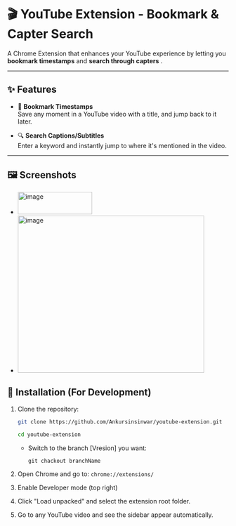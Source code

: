 
# 🎬 YouTube Extension - Bookmark & Capter Search

A Chrome Extension that enhances your YouTube experience by letting you **bookmark timestamps** and **search through capters** .

---

## ✨ Features

- 📌 **Bookmark Timestamps**  
  Save any moment in a YouTube video with a title, and jump back to it later.

- 🔍 **Search Captions/Subtitles**  
  Enter a keyword and instantly jump to where it's mentioned in the video.

<!-- - 📂 **Persistent Storage**  
  All bookmarks are saved per video using `localStorage`. -->

<!-- - 🧭 **Sidebar Interface**  
  The extension opens as a sidebar injected directly on YouTube — no popup needed! -->

<!-- - 🛠️ **Summarization (Coming Soon)**  
  Automatically generate topic summaries and chapters using AI. -->

---

## 🖼️ Screenshots
- <img width="169" height="51" alt="image" src="https://github.com/user-attachments/assets/1d932ce0-a90c-4e5c-ab39-dba71a4a6cbc" />

- <img width="424" height="358" alt="image" src="https://github.com/user-attachments/assets/105f7c46-92aa-458d-9d16-866724e705b8" />


## 🚀 Installation (For Development)


1. Clone the repository:
   ```bash
   git clone https://github.com/Ankursinsinwar/youtube-extension.git

   cd youtube-extension
   ```
   - Switch to the branch [Vresion] you want:

        ```
        git chackout branchName 
        ```

2. Open Chrome and go to:
    ` chrome://extensions/ `

3. Enable Developer mode (top right)

4. Click "Load unpacked" and select the extension root folder.

5. Go to any YouTube video and see the sidebar appear automatically.

